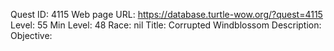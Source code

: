 Quest ID: 4115
Web page URL: https://database.turtle-wow.org/?quest=4115
Level: 55
Min Level: 48
Race: nil
Title: Corrupted Windblossom
Description: 
Objective: 

